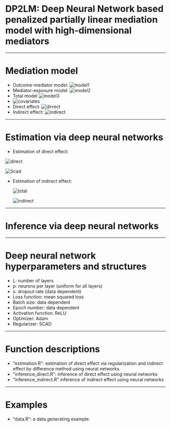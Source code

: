 # DP2LM: Deep Neural Network based penalized partially linear mediation model with high-dimensional mediators
------------------------------------------------

# Mediation model
- Outcome-mediator model:
![model1](https://latex.codecogs.com/svg.image?&space;y=\alpha_{\textit{m}}^\intercal&space;m&plus;\alpha_{\textit{e}}^\intercal&space;x&plus;f\left(z\right)&plus;\epsilon_1.)
- Mediator-exposure model:
![model2](https://latex.codecogs.com/svg.image?m=\gamma_{\textit{e}}^\intercal&space;x&plus;g\left(z\right)&plus;\epsilon_2.)
- Total model
![model3](https://latex.codecogs.com/svg.image?&space;y=\theta_{\textit{e}}^\intercal&space;x&plus;h(z)&plus;\epsilon_3.)
- ![covariates](https://latex.codecogs.com/svg.image?\text{Exposure}:x\in\mathbb{R}^q,\text{mediator}:m\in\mathbb{R}^p,\text{confounder}:z\in\mathbb{R}^r)
- Direct effect: ![dirrect](https://latex.codecogs.com/svg.image?\alpha_{\textit{e}})
- Indirect effect: ![indirect](https://latex.codecogs.com/svg.image?\beta_{\textit{e}}=\theta_{\textit{e}}-\alpha_{\textit{e}})
-------------------------------------------------------------

# Estimation via deep neural networks 
- Estimation of direct effect:

![direct](https://latex.codecogs.com/svg.image?\left(\hat{\alpha}_{\textit{m}},\hat{\alpha}_{\textit{e}},\hat{f}\right)={argmin}\frac{1}{n}\sum_{i=1}^n\left(y_i-\alpha_{\textit{m}}^\intercal&space;m_{i}-\alpha_{\textit{e}}^\intercal&space;x_{i}-f(z_i)\right)^2&plus;\sum_{j=1}^p&space;P_{\lambda}\left(\mid\alpha_{\textit{m}j}\mid\right))

![Scad](https://latex.codecogs.com/svg.image?&space;P'_{\lambda}(t)=\lambda\left(\mathbb{I}\left(t\leq\lambda\right)&plus;\frac{\left(a\lambda-t\right)_&plus;}{\left(a-1\right)\lambda}\mathbb{I}\left(t>\lambda\right)\right),a=3.7)

- Estimation of indirect effect:

  ![total](https://latex.codecogs.com/svg.image?\left(\hat{\theta}_{\textit{e}},\hat{h}\right)={argmin}\frac{1}{n}\sum_{i=1}^n\left(y_i-\theta_{\textit{e}}^\intercal&space;x_{i}-h(z_i)\right)^2)

  ![indirect](https://latex.codecogs.com/svg.image?\hat{\beta}_{\textit{e}}=\hat{\theta}_{\textit{e}}-\hat{\alpha}_{\textit{e}})

-------------------------------------------------------------
# Inference via deep neural networks
-------------------------------------------------------------

# Deep neural network hyperparameters and structures
- L: number of layers 
- p: neurons per layer (uniform for all layers)
- s: dropout rate (data dependent)
- Loss function: mean squared loss
- Batch size: data dependent
- Epoch number: data dependent
- Activation function: ReLU
- Optimizer: Adam
- Regularizer: SCAD
-------------------------------------------------------------

# Function descriptions
- "estimation.R": estimation of direct effect via regularization and indirect effect by difference method using neural networks.
- "inference_direct.R": inference of direct effect using neural networks
- "inference_indirect.R" inference of indirect effect using neural networks
-------------------------------------------------------------

# Examples
- "data.R": a data generating example.
